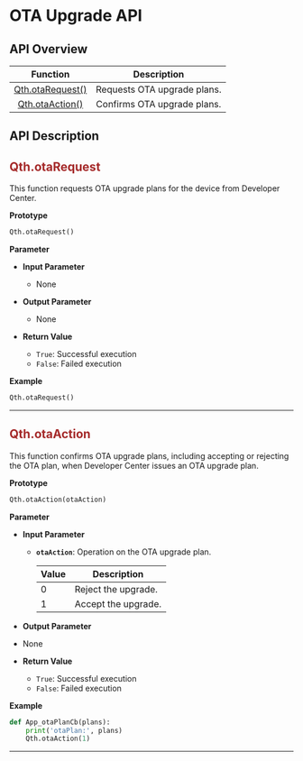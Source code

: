 # OTA Upgrade API


## **API Overview**

|              Function               |         Description         |
| :---------------------------------: | :-------------------------: |
| [Qth.otaRequest()](#Qth.otaRequest) | Requests OTA upgrade plans. |
|  [Qth.otaAction()](#Qth.otaAction)  | Confirms OTA upgrade plans. |

## **API Description**

<span id="Qth.otaRequest"></span>
## <span style="color:#A52A2A">__Qth.otaRequest__</span>

This function requests OTA upgrade plans for the device from Developer Center.

__Prototype__

```python
Qth.otaRequest()
```

__Parameter__

* __Input Parameter__
  * None

* __Output Parameter__
  * None

* __Return Value__
  * `True`: Successful execution
  * `False`: Failed execution

__Example__

```python
Qth.otaRequest()
```
---

<span id="Qth.otaAction"></span>
## <span style="color:#A52A2A">__Qth.otaAction__</span>

This function confirms OTA upgrade plans, including accepting or rejecting the OTA plan, when Developer Center issues an OTA upgrade plan. 

__Prototype__

```python
Qth.otaAction(otaAction)
```

__Parameter__

* __Input Parameter__
  * __`otaAction`__: Operation on the OTA upgrade plan.

    | Value | Description         |
    | ----- | ------------------- |
    | 0     | Reject the upgrade. |
    | 1     | Accept the upgrade. |

* __Output Parameter__
  
* None
  
* __Return Value__
  * `True`: Successful execution
  * `False`: Failed execution

__Example__

```python
def App_otaPlanCb(plans):
    print('otaPlan:', plans)
    Qth.otaAction(1)
```
---
